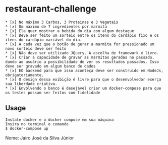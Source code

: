 # restaurant-challenge

    * [x] No máximo 3 Carbos, 3 Proteinas e 3 Vegetais
    * [x] Um máximo de 7 ingredientes por marmita
    * [x] Ela quer mostrar a bebida do dia com algum destaque
    * [x] Deve ser feito um sorteio entre os itens do cardápio fixo e os itens do cardápio variável do dia.
    * [x] A cada vez que o botão de gerar a marmita for pressionado um novo sorteio deve ser feito
    * [x] Não deve ser utilizado JQuery. A escolha de framework é livre.
    * [x] Criar a capacidade de gravar as marmitas geradas no passado, dando ao usuário a possibilidade de ver os resultados passados. Isso deve ser gravado em algum banco de dados
    * [x] EO backend para que isso aconteça deve ser construido em NodeJs, obrigatoriamente.
    * [x] O design dessa exibição é livre para que o desenvolvedor exerça sua liberdade criativa.
    * [x] Envolvendo o banco é desejável criar um docker-compose para que os testes possam ser feitos com fidelidade

## Usage

    Instale docker e o docker compose em sua máquina
    Insira no terminal o comando
    $ docker-compose up

Nome: Jairo José da Silva Júnior
